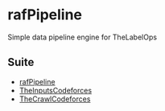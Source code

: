 # rafPipeline
Simple data pipeline engine for TheLabelOps 


## Suite
- [rafPipeline](https://github.com/raresraf/rafPipeline)
- [TheInputsCodeforces](https://github.com/raresraf/TheInputsCodeforces)
- [TheCrawlCodeforces](https://github.com/raresraf/TheCrawlCodeforces)
